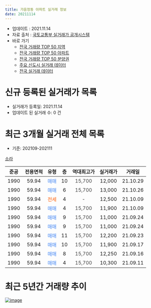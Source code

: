 ```yaml
---
title: 가음정동 아파트 실거래 정보
date: 20211114
---
```


* 업데이트 : 2021.11.14
* 자료 출처 : [국토교통부 실거래가 공개시스템](http://rt.molit.go.kr)
* 바로 가기
    * [전국 거래량 TOP 50 지역](https://apt-info.github.io/apt-trade-info/tr)
    * [전국 거래량 TOP 50 아파트](https://apt-info.github.io/apt-trade-info/ta)
    * [전국 거래량 TOP 50 분양권](https://apt-info.github.io/apt-trade-info/tb)
    * [주요 신도시 실거래 데이터](https://apt-info.github.io/apt-trade-info/newtown)
    * [전국 실거래 데이터](https://apt-info.github.io/apt-trade-info/all)



<script async src="https://pagead2.googlesyndication.com/pagead/js/adsbygoogle.js"></script>
<!-- 기본광고 -->
<ins class="adsbygoogle"
     style="display:block"
     data-ad-client="ca-pub-1142216861245946"
     data-ad-slot="4805727019"
     data-ad-format="auto"
     data-full-width-responsive="true"></ins>
<script>
     (adsbygoogle = window.adsbygoogle || []).push({});
</script>


# 신규 등록된 실거래가 목록

* 실거래가 등록일: 2021.11.14
* 업데이트 된 실거래 수: 0 건




<script async src="https://pagead2.googlesyndication.com/pagead/js/adsbygoogle.js"></script>
<!-- 기본광고 -->
<ins class="adsbygoogle"
     style="display:block"
     data-ad-client="ca-pub-1142216861245946"
     data-ad-slot="4805727019"
     data-ad-format="auto"
     data-full-width-responsive="true"></ins>
<script>
     (adsbygoogle = window.adsbygoogle || []).push({});
</script>


# 최근 3개월 실거래 전체 목록
* 기준: 202109-202111


[소라](https://search.naver.com/search.naver?query=%EC%86%8C%EB%9D%BC)

|준공|전용면적|유형|층|역대최고가|실거래가|거래일|
|:---:|:---:|:---:|:---:|:---:|:---:|:---:|
|1990|59.94|<span style="color:#4285F3">매매</span>|10|<span style="color:#444444">15,700</span>|12,000|21.10.29|
|1990|59.94|<span style="color:#4285F3">매매</span>|6|<span style="color:#444444">15,700</span>|13,000|21.10.26|
|1990|59.94|<span style="color:#FF5A00">전세</span>|4|<span style="color:#444444">-</span>|12,500|21.10.09|
|1990|59.94|<span style="color:#4285F3">매매</span>|4|<span style="color:#444444">15,700</span>|11,900|21.10.09|
|1990|59.94|<span style="color:#4285F3">매매</span>|9|<span style="color:#444444">15,700</span>|11,000|21.09.24|
|1990|59.94|<span style="color:#4285F3">매매</span>|9|<span style="color:#444444">15,700</span>|11,000|21.09.24|
|1990|59.94|<span style="color:#4285F3">매매</span>|11|<span style="color:#444444">15,700</span>|12,200|21.09.23|
|1990|59.94|<span style="color:#4285F3">매매</span>|10|<span style="color:#444444">15,700</span>|11,900|21.09.17|
|1990|59.94|<span style="color:#4285F3">매매</span>|8|<span style="color:#444444">15,700</span>|12,250|21.09.16|
|1990|59.94|<span style="color:#4285F3">매매</span>|4|<span style="color:#444444">15,700</span>|10,300|21.09.11|



<script async src="https://pagead2.googlesyndication.com/pagead/js/adsbygoogle.js"></script>
<!-- 기본광고 -->
<ins class="adsbygoogle"
     style="display:block"
     data-ad-client="ca-pub-1142216861245946"
     data-ad-slot="4805727019"
     data-ad-format="auto"
     data-full-width-responsive="true"></ins>
<script>
     (adsbygoogle = window.adsbygoogle || []).push({});
</script>


# 최근 5년간 거래량 추이


<div style="width:100%;">
    <canvas id="deal_progress" height="200"></canvas>
</div>

<script>
new Chart(document.getElementById("deal_progress"), {
    type: 'line',
    data: {
        labels: ['16.02','16.03','16.04','16.05','16.07','16.08','16.09','16.10','16.11','16.12','17.02','17.03','17.06','17.07','17.08','17.09','17.11','18.01','18.02','18.03','18.04','18.05','18.06','18.07','18.08','18.09','18.10','18.11','18.12','19.01','19.02','19.03','19.04','19.05','19.06','19.07','19.08','19.09','19.10','19.11','20.01','20.03','20.04','20.05','20.06','20.07','20.08','20.09','20.10','20.11','20.12','21.01','21.02','21.03','21.05','21.06','21.09','21.10'],
        datasets: [{
            label: '매매/분양권',
            data: [0,2,2,3,1,1,2,1,0,2,1,2,3,0,1,1,1,0,1,0,2,0,0,1,1,2,1,2,1,1,1,1,1,2,1,0,1,2,1,0,2,2,0,0,2,3,0,1,3,7,2,0,1,2,4,6,6,3],
            borderColor: "rgba(66, 133, 243, 1)",
            backgroundColor: "rgba(66, 133, 243, 0.05)",
            borderWidth: 1,
            pointRadius: 0,
            fill: false,
            lineTension: 0
        },{
            label: '전/월세',
            data: [1,0,1,0,0,1,3,2,2,1,1,0,1,1,0,2,2,2,0,2,1,1,1,1,0,0,2,1,1,1,0,2,0,1,1,1,0,0,0,2,2,4,1,2,1,0,2,2,0,1,1,2,0,0,1,1,0,1],
            borderColor: "rgba(255, 90, 0, 1)",
            backgroundColor: "rgba(255, 90, 0, 0.05)",
            borderWidth: 1,
            pointRadius: 0,
            fill: false,
            lineTension: 0
        },{
            label: '합계',
            data: [1,2,3,3,1,2,5,3,2,3,2,2,4,1,1,3,3,2,1,2,3,1,1,2,1,2,3,3,2,2,1,3,1,3,2,1,1,2,1,2,4,6,1,2,3,3,2,3,3,8,3,2,1,2,5,7,6,4],
            borderColor: "rgba(0, 0, 0, 1)",
            backgroundColor: "rgba(0, 0, 0, 0.03)",
            borderWidth: 0.1,
            pointRadius: 0,
            fill: true,
            lineTension: 0
        }
        ]
    },
    options: {
        responsive: true,
        title: {
            display: false
        },
        tooltips: {
            mode: 'index',
            intersect: false
        },
        hover: {
            mode: 'nearest',
            intersect: true
        },
        scales: {
            xAxes: [{
                display: true,
                scaleLabel: {
                    display: true,
                    labelString: '년/월'
                }
            }],
            yAxes: [{
                display: true,
                ticks: {
                    suggestedMin: 0,
                },
                scaleLabel: {
                    display: true,
                    labelString: '실거래 수'
                }
            }]
        }
    }
});

</script>


[![image](https://apt-info.github.io/images/2020-01-03-apt-trade-info/1024x500.png)](https://play.google.com/store/apps/details?id=com.aptinfo.apttradeinfo)

